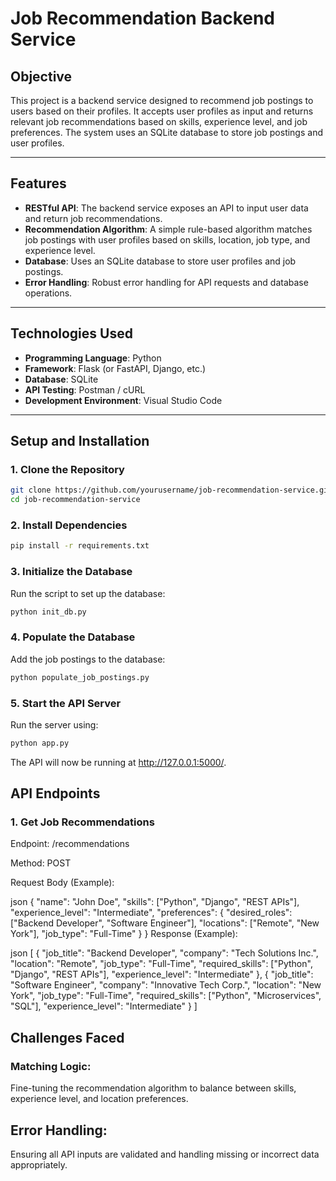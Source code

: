 # Job Recommendation Backend Service

## Objective
This project is a backend service designed to recommend job postings to users based on their profiles. It accepts user profiles as input and returns relevant job recommendations based on skills, experience level, and job preferences. The system uses an SQLite database to store job postings and user profiles.

---

## Features
- **RESTful API**: The backend service exposes an API to input user data and return job recommendations.
- **Recommendation Algorithm**: A simple rule-based algorithm matches job postings with user profiles based on skills, location, job type, and experience level.
- **Database**: Uses an SQLite database to store user profiles and job postings.
- **Error Handling**: Robust error handling for API requests and database operations.

---

## Technologies Used
- **Programming Language**: Python
- **Framework**: Flask (or FastAPI, Django, etc.)
- **Database**: SQLite
- **API Testing**: Postman / cURL
- **Development Environment**: Visual Studio Code

---

## Setup and Installation

### 1. Clone the Repository

```bash
git clone https://github.com/yourusername/job-recommendation-service.git
cd job-recommendation-service
```
### 2. Install Dependencies
```bash
pip install -r requirements.txt
```
### 3. Initialize the Database
Run the script to set up the database:

```bash
python init_db.py
```
### 4. Populate the Database
Add the job postings to the database:

```bash
python populate_job_postings.py
```
### 5. Start the API Server
Run the server using:

```bash
python app.py
```
The API will now be running at http://127.0.0.1:5000/.

## API Endpoints
### 1. Get Job Recommendations
Endpoint: /recommendations

Method: POST

Request Body (Example):

json
{
  "name": "John Doe",
  "skills": ["Python", "Django", "REST APIs"],
  "experience_level": "Intermediate",
  "preferences": {
    "desired_roles": ["Backend Developer", "Software Engineer"],
    "locations": ["Remote", "New York"],
    "job_type": "Full-Time"
  }
}
Response (Example):

json
[
  {
    "job_title": "Backend Developer",
    "company": "Tech Solutions Inc.",
    "location": "Remote",
    "job_type": "Full-Time",
    "required_skills": ["Python", "Django", "REST APIs"],
    "experience_level": "Intermediate"
  },
  {
    "job_title": "Software Engineer",
    "company": "Innovative Tech Corp.",
    "location": "New York",
    "job_type": "Full-Time",
    "required_skills": ["Python", "Microservices", "SQL"],
    "experience_level": "Intermediate"
  }
]

## Challenges Faced
### Matching Logic: 
Fine-tuning the recommendation algorithm to balance between skills, experience level, and location preferences.
## Error Handling: 
Ensuring all API inputs are validated and handling missing or incorrect data appropriately.
